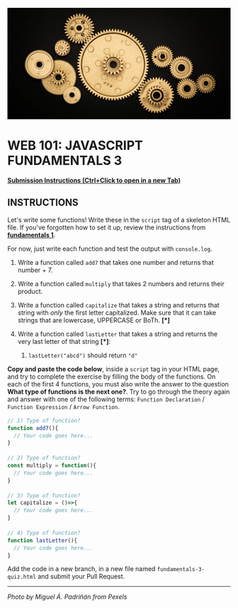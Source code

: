 ![](README.jpg)

# WEB 101: JAVASCRIPT FUNDAMENTALS 3

[**Submission Instructions (Ctrl+Click to open in a new Tab)**](https://github.com/SocialHackersAcademy/FrontEndCourseExercises/#instructions)

## INSTRUCTIONS

Let's write some functions!  Write these in the `script` tag of a skeleton HTML file. If you've forgotten how to set it up, review the instructions from [__fundamentals 1__](https://athena.socialhackersacademy.org/topic/fundamentals-part-1/).

For now, just write each function and test the output with `console.log`.

1. Write a function called `add7` that takes one number and returns that number + 7.

2. Write a function called `multiply` that takes 2 numbers and returns their product.

3. Write a function called `capitalize` that takes a string and returns that string with _only_ the first letter capitalized.  Make sure that it can take strings that are lowercase, UPPERCASE or BoTh. __[*]__

4. Write a function called `lastLetter` that takes a string and returns the very last letter of that string __[*]__:
   1. `lastLetter("abcd")` should return `"d"`


**Copy and paste the code below**, inside a `script` tag in your HTML page, and try to complete the exercise by filling the body of the functions. On each of the first 4 functions, you must also write the answer to the question **What type of functions is the next one?**. Try to go through the theory again and answer with one of the following terms: `Function Declaration` / `Function Expression` / `Arrow Function`.

```js
// 1) Type of function? 
function add7(){
  // Your code goes here...
}

// 2) Type of function?
const multiply = function(){
  // Your code goes here...
}

// 3) Type of function?
let capitalize = ()=>{
  // Your code goes here...
}

// 4) Type of function?
function lastLetter(){
  // Your code goes here...
}
```

Add the code in a new branch, in a new file named `fundamentals-3-quiz.html` and submit your Pull Request.

---

_Photo by Miguel Á. Padriñán from Pexels_